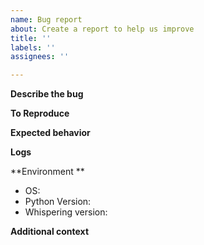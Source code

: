 ```yaml
---
name: Bug report
about: Create a report to help us improve
title: ''
labels: ''
assignees: ''

---
```


**Describe the bug**
<!-- A clear and concise description of what the bug is. -->

**To Reproduce**
<!-- Steps to reproduce the behavior: -->

**Expected behavior**
<!-- A clear and concise description of what you expected to happen. -->

**Logs**
<!-- Run with ``--debug``, you can get detailed logs -->


**Environment **
 - OS:
 - Python Version:
 - Whispering version: 

**Additional context**

<!-- Add any other context about the problem here. -->
